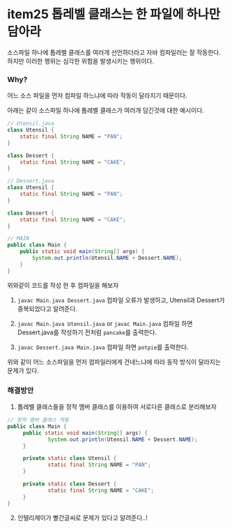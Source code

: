# item25 톱레벨 클래스는 한 파일에 하나만 담아라

소스파일 하나에 톱레벨 클래스를 여러개 선언하더라고 자바 컴파일러는 잘 작동한다.
하지만 이러한 행위는 심각한 위험을 발생시키는 행위이다.

### Why?
어느 소스 파일을 먼저 컴파일 하느냐에 따라 작동이 달라지기 때문이다.

아래는 같이 소스파일 하나에 톱레벨 클래스가 여러개 담긴것에 대한 예시이다.

```java
// Utensil.java
class Utensil {
    static final String NAME = "PAN";
}

class Dessert {
    static final String NAME = "CAKE";
}
```

```java
// Dessert.java
class Utensil {
    static final String NAME = "PAN";
}

class Dessert {
    static final String NAME = "CAKE";
}
```


```java
// MAIN
public class Main {
    public static void main(String[] args) {
        System.out.println(Utensil.NAME + Dessert.NAME);
    }
}
```

위와같이 코드를 작성 한 후 컴파일을 해보자
1) `javac Main.java Dessert.java`
컴파일 오류가 발생하고, Utensil과 Dessert가 중복되었다고 알려준다.

2) `javac Main.java Utensil.java` or `javac Main.java`
컴파일 하면 Dessert.java를 작성하기 전처럼 `pancake`를 출력한다.

3) `javac Dessert.java Main.java`
컴파일 하면 `potpie`를 출력한다.

위와 같이 어느 소스파일을 먼저 컴파일러에게 건네느냐에 따라 동작 방식이 달라지는 문제가 있다.

### 해결방안
1. 톱레벨 클래스들을 정적 멤버 클래스를 이용하여 서로다른 클래스로 분리해보자

```java
// 정적 멤버 클래스 적용
public class Main {
	 public static void main(String[] args) {
			 System.out.println(Utensil.NAME + Dessert.NAME);
	 }

	 private static class Utensil {
			 static final String NAME = "PAN";
	 }

	 private static class Dessert {
			 static final String NAME = "CAKE";
	 }
}
```


2. 인텔리제이가 빨간글씨로 문제가 있다고 알려준다..!



